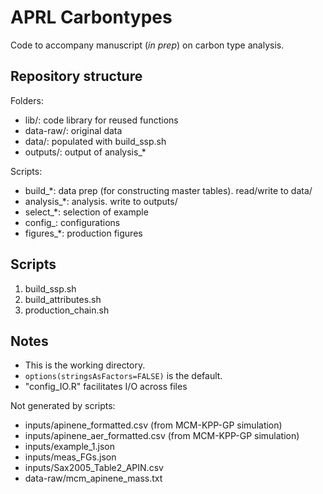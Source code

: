 # APRL Carbontypes

Code to accompany manuscript (*in prep*) on carbon type analysis.

## Repository structure

Folders:

* lib/: code library for reused functions
* data-raw/: original data
* data/: populated with build\_ssp.sh
* outputs/: output of analysis\_*

Scripts:

* build\_*: data prep (for constructing master tables). read/write to data/
* analysis\_*: analysis. write to outputs/
* select\_*: selection of example
* config\_: configurations
* figures\_*: production figures


## Scripts

1. build\_ssp.sh
2. build\_attributes.sh
3. production\_chain.sh

## Notes

* This is the working directory.
* `options(stringsAsFactors=FALSE)` is the default.
* "config_IO.R" facilitates I/O across files

Not generated by scripts:

* inputs/apinene_formatted.csv (from MCM-KPP-GP simulation)
* inputs/apinene_aer_formatted.csv (from MCM-KPP-GP simulation)
* inputs/example_1.json
* inputs/meas_FGs.json
* inputs/Sax2005\_Table2\_APIN.csv
* data-raw/mcm\_apinene\_mass.txt
